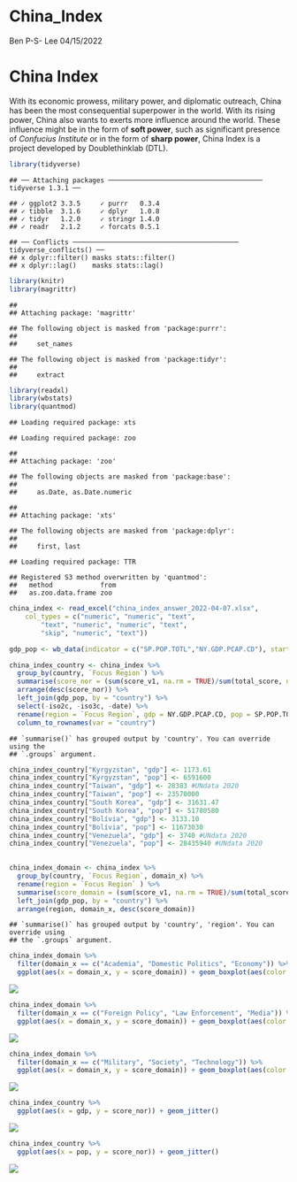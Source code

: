 China_Index
================
Ben P-S- Lee
04/15/2022

# China Index

With its economic prowess, military power, and diplomatic outreach,
China has been the most consequential superpower in the world. With its
rising power, China also wants to exerts more influence around the
world. These influence might be in the form of **soft power**, such as
significant presence of *Confucius Institute* or in the form of **sharp
power**, China Index is a project developed by Doublethinklab (DTL).

``` r
library(tidyverse)
```

    ## ── Attaching packages ─────────────────────────────────────── tidyverse 1.3.1 ──

    ## ✓ ggplot2 3.3.5     ✓ purrr   0.3.4
    ## ✓ tibble  3.1.6     ✓ dplyr   1.0.8
    ## ✓ tidyr   1.2.0     ✓ stringr 1.4.0
    ## ✓ readr   2.1.2     ✓ forcats 0.5.1

    ## ── Conflicts ────────────────────────────────────────── tidyverse_conflicts() ──
    ## x dplyr::filter() masks stats::filter()
    ## x dplyr::lag()    masks stats::lag()

``` r
library(knitr)
library(magrittr)
```

    ## 
    ## Attaching package: 'magrittr'

    ## The following object is masked from 'package:purrr':
    ## 
    ##     set_names

    ## The following object is masked from 'package:tidyr':
    ## 
    ##     extract

``` r
library(readxl)
library(wbstats)
library(quantmod)
```

    ## Loading required package: xts

    ## Loading required package: zoo

    ## 
    ## Attaching package: 'zoo'

    ## The following objects are masked from 'package:base':
    ## 
    ##     as.Date, as.Date.numeric

    ## 
    ## Attaching package: 'xts'

    ## The following objects are masked from 'package:dplyr':
    ## 
    ##     first, last

    ## Loading required package: TTR

    ## Registered S3 method overwritten by 'quantmod':
    ##   method            from
    ##   as.zoo.data.frame zoo

``` r
china_index <- read_excel("china_index_answer_2022-04-07.xlsx", 
    col_types = c("numeric", "numeric", "text", 
        "text", "numeric", "numeric", "text", 
        "skip", "numeric", "text"))
```

``` r
gdp_pop <- wb_data(indicator = c("SP.POP.TOTL","NY.GDP.PCAP.CD"), start_date = 2020, end_date = 2020)
```

``` r
china_index_country <- china_index %>%
  group_by(country, `Focus Region`) %>%
  summarise(score_nor = (sum(score_v1, na.rm = TRUE)/sum(total_score, na.rm = TRUE)), total_score = sum(score_v1, na.rm = TRUE)) %>%
  arrange(desc(score_nor)) %>%
  left_join(gdp_pop, by = "country") %>%
  select(-iso2c, -iso3c, -date) %>%
  rename(region = `Focus Region`, gdp = NY.GDP.PCAP.CD, pop = SP.POP.TOTL) %>%
  column_to_rownames(var = "country")
```

    ## `summarise()` has grouped output by 'country'. You can override using the
    ## `.groups` argument.

``` r
china_index_country["Kyrgyzstan", "gdp"] <- 1173.61
china_index_country["Kyrgyzstan", "pop"] <- 6591600
china_index_country["Taiwan", "gdp"] <- 28383 #UNdata 2020
china_index_country["Taiwan", "pop"] <- 23570000
china_index_country["South Korea", "gdp"] <- 31631.47
china_index_country["South Korea", "pop"] <- 51780580
china_index_country["Bolívia", "gdp"] <- 3133.10
china_index_country["Bolívia", "pop"] <- 11673030
china_index_country["Venezuela", "gdp"] <- 3740 #UNdata 2020
china_index_country["Venezuela", "pop"] <- 28435940 #UNdata 2020
  

china_index_domain <- china_index %>%
  group_by(country, `Focus Region`, domain_x) %>%
  rename(region = `Focus Region` ) %>%
  summarise(score_domain = (sum(score_v1, na.rm = TRUE)/sum(total_score, na.rm = TRUE))) %>%
  left_join(gdp_pop, by = "country") %>%
  arrange(region, domain_x, desc(score_domain))
```

    ## `summarise()` has grouped output by 'country', 'region'. You can override using
    ## the `.groups` argument.

``` r
china_index_domain %>%
  filter(domain_x == c("Academia", "Domestic Politics", "Economy")) %>%
  ggplot(aes(x = domain_x, y = score_domain)) + geom_boxplot(aes(color = region), width =0.5) + coord_flip()
```

![](China_Index_files/figure-gfm/plot-1.png)<!-- -->

``` r
china_index_domain %>%
  filter(domain_x == c("Foreign Policy", "Law Enforcement", "Media")) %>%
  ggplot(aes(x = domain_x, y = score_domain)) + geom_boxplot(aes(color = region), width = 0.5) + coord_flip()
```

![](China_Index_files/figure-gfm/plot-2.png)<!-- -->

``` r
china_index_domain %>%
  filter(domain_x == c("Military", "Society", "Technology")) %>%
  ggplot(aes(x = domain_x, y = score_domain)) + geom_boxplot(aes(color = region), width = 0.5) + coord_flip()
```

![](China_Index_files/figure-gfm/plot-3.png)<!-- -->

``` r
china_index_country %>%
  ggplot(aes(x = gdp, y = score_nor)) + geom_jitter()
```

![](China_Index_files/figure-gfm/plot-4.png)<!-- -->

``` r
china_index_country %>%
  ggplot(aes(x = pop, y = score_nor)) + geom_jitter()
```

![](China_Index_files/figure-gfm/plot-5.png)<!-- -->
